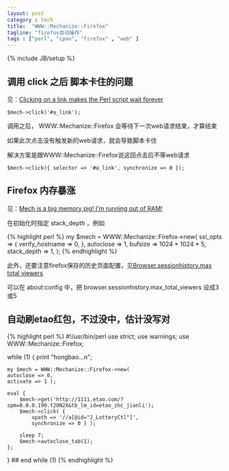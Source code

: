 ```yaml
---
layout: post
category : tech
title:  "WWW::Mechanize::Firefox"
tagline: "firefox自动操作"
tags : ["perl", "cpan", "firefox" , "web" ] 
---
```

{% include JB/setup %}

## 调用 click 之后 脚本卡住的问题
见：[Clicking on a link makes the Perl script wait forever](http://search.cpan.org/%7Ecorion/WWW-Mechanize-Firefox-0.71/lib/WWW/Mechanize/Firefox/Troubleshooting.pod#___top)

``$mech->click('#a_link');``

调用之后， WWW::Mechanize::Firefox 会等待下一次web请求结束，才算结束

如果此次点击没有触发新的web请求，就会导致脚本卡住

解决方案是跟WWW::Mechanize::Firefox说这回点击后不等web请求

``$mech->click({ selector => '#a_link', synchronize => 0 });``

## Firefox 内存暴涨

见：[Mech is a big memory pig! I'm running out of RAM!](http://search.cpan.org/dist/WWW-Mechanize/lib/WWW/Mechanize/FAQ.pod#___top)

在初始化时指定 stack_depth ，例如

{% highlight perl %}
 my $mech = WWW::Mechanize::Firefox->new(
        ssl_opts  => { verify_hostname => 0, },
        autoclose => 1,
        bufsize   => 1024 * 1024 * 5,
        stack_depth => 1,
    );
{% endhighlight %}

此外，还要注意firefox保存的历史页面配置，见[Browser.sessionhistory.max total viewers](http://kb.mozillazine.org/Browser.sessionhistory.max_total_viewers)

可以在 about:config 中，把 browser.sessionhistory.max_total_viewers 设成3或5

## 自动刷etao红包，不过没中，估计没写对
{% highlight perl %}
#!/usr/bin/perl
use strict;
use warnings;
use WWW::Mechanize::Firefox;

while (1) {
    print "hongbao...n";

    my $mech = WWW::Mechanize::Firefox->new( 
    autoclose => 0, 
    activate => 1 );

    eval {
        $mech->get('http://1111.etao.com/?spm=0.0.0.190.t2ON2X&tb_lm_id=etao_zhc_jianli');
        $mech->click( { 
            xpath => '//a[@id="J_LotteryCtl"]',
            synchronize => 0 } );

        sleep 7;
        $mech->autoclose_tab(1);
    };
} ## end while (1)
{% endhighlight %}
